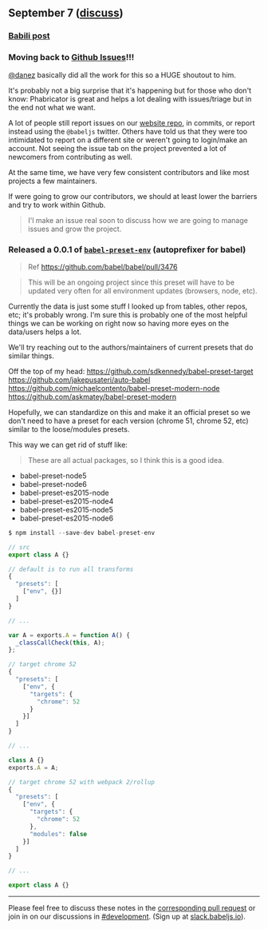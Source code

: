 ## September 7 ([discuss](https://github.com/babel/notes/pull/6))

### [Babili post](http://babeljs.io/blog/2016/08/30/babili)

### Moving back to [Github Issues](https://github.com/babel/babel/issues)!!!

[@danez](https://github.com/danez) basically did all the work for this so a HUGE shoutout to him.

It's probably not a big surprise that it's happening but for those who don't know: Phabricator is great and helps a lot dealing with issues/triage but in the end not what we want.

A lot of people still report issues on our [website repo](https://github.com/babel/babel.github.io), in commits, or report instead using the `@babeljs` twitter. Others have told us that they were too intimidated to report on a different site or weren't going to login/make an account. Not seeing the issue tab on the project prevented a lot of newcomers from contributing as well.

At the same time, we have very few consistent contributors and like most projects a few maintainers.

If were going to grow our contributors, we should at least lower the barriers and try to work within Github.

> I'l make an issue real soon to discuss how we are going to manage issues and grow the project.

### Released a 0.0.1 of [`babel-preset-env`](https://github.com/babel/babel-preset-env) (autoprefixer for babel)

> Ref https://github.com/babel/babel/pull/3476

> This will be an ongoing project since this preset will have to be updated very often for all environment updates (browsers, node, etc).

Currently the data is just some stuff I looked up from tables, other repos, etc; it's probably wrong. I'm sure this is probably one of the most helpful things we can be working on right now so having more eyes on the data/users helps a lot.

We'll try reaching out to the authors/maintainers of current presets that do similar things.

Off the top of my head:
https://github.com/sdkennedy/babel-preset-target
https://github.com/jakepusateri/auto-babel
https://github.com/michaelcontento/babel-preset-modern-node
https://github.com/askmatey/babel-preset-modern

Hopefully, we can standardize on this and make it an official preset so we don't need to have a preset for each version (chrome 51, chrome 52, etc) similar to the loose/modules presets.

This way we can get rid of stuff like:

> These are all actual packages, so I think this is a good idea.

- babel-preset-node5
- babel-preset-node6
- babel-preset-es2015-node
- babel-preset-es2015-node4
- babel-preset-es2015-node5
- babel-preset-es2015-node6

```js
$ npm install --save-dev babel-preset-env
```

```js
// src
export class A {}
```

```js
// default is to run all transforms
{
  "presets": [
    ["env", {}]
  ]
}

// ...

var A = exports.A = function A() {
  _classCallCheck(this, A);
};
```

```js
// target chrome 52
{
  "presets": [
    ["env", {
      "targets": {
        "chrome": 52
      }
    }]
  ]
}

// ...

class A {}
exports.A = A;
```

```js
// target chrome 52 with webpack 2/rollup
{
  "presets": [
    ["env", {
      "targets": {
        "chrome": 52
      },
      "modules": false
    }]
  ]
}

// ...

export class A {}
```

---

Please feel free to discuss these notes in the [corresponding pull request](https://github.com/babel/notes/pull/6) or join in on our discussions in [#development](https://babeljs.slack.com/messages/development). (Sign up at [slack.babeljs.io](https://slack.babeljs.io/)).
